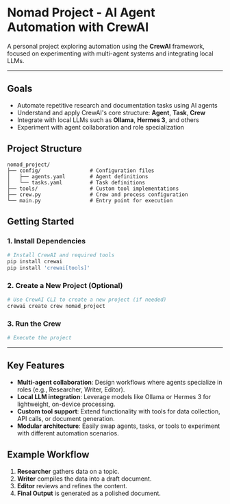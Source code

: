 # **Nomad Project - AI Agent Automation with CrewAI**

A personal project exploring automation using the **CrewAI** framework, focused on experimenting with multi-agent 
systems and integrating local LLMs.

---

## **Goals**
- Automate repetitive research and documentation tasks using AI agents  
- Understand and apply CrewAI's core structure: **Agent**, **Task**, **Crew**  
- Integrate with local LLMs such as **Ollama**, **Hermes 3**, and others  
- Experiment with agent collaboration and role specialization  



## **Project Structure**
```
nomad_project/
├── config/                # Configuration files
│   ├── agents.yaml        # Agent definitions
│   └── tasks.yaml         # Task definitions
├── tools/                 # Custom tool implementations
├── crew.py                # Crew and process configuration
└── main.py                # Entry point for execution
```



## **Getting Started**

### **1. Install Dependencies**
```bash
# Install CrewAI and required tools
pip install crewai
pip install 'crewai[tools]'

```

### **2. Create a New Project (Optional)**
```bash
# Use CrewAI CLI to create a new project (if needed)
crewai create crew nomad_project
```

### **3. Run the Crew**
```bash
# Execute the project

```

---

## **Key Features**
- **Multi-agent collaboration**: Design workflows where agents specialize in roles (e.g., Researcher, Writer, Editor). 
- **Local LLM integration**: Leverage models like Ollama or Hermes 3 for lightweight, on-device processing.  
- **Custom tool support**: Extend functionality with tools for data collection, API calls, or document generation.  
- **Modular architecture**: Easily swap agents, tasks, or tools to experiment with different automation scenarios.  



## **Example Workflow**
1. **Researcher** gathers data on a topic.  
2. **Writer** compiles the data into a draft document.  
3. **Editor** reviews and refines the content.  
4. **Final Output** is generated as a polished document.  

